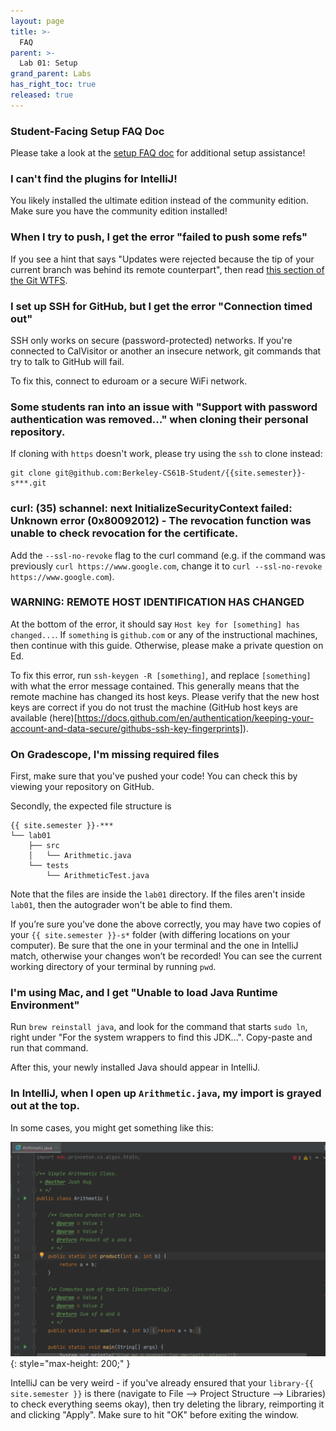 ```yaml
---
layout: page
title: >-
  FAQ
parent: >-
  Lab 01: Setup
grand_parent: Labs
has_right_toc: true
released: true
---
```


### Student-Facing Setup FAQ Doc

Please take a look at the [setup FAQ doc](https://docs.google.com/document/d/1xsSWgYAFNIiJQEFC3gxNpvZf5DhEphDocRiCuyHkoqY/edit?usp=sharing) 
for additional setup assistance!

### I can't find the plugins for IntelliJ!

You likely installed the ultimate edition instead of the community edition. Make sure you have the community edition installed!

### When I try to push, I get the error "failed to push some refs"

If you see a hint that says "Updates were rejected because the tip of your
current branch was behind its remote counterpart", then read
[this section of the Git
WTFS](../../../resources/guides/git/wtfs/#error-failed-to-push-some-refs).

### I set up SSH for GitHub, but I get the error "Connection timed out"

SSH only works on secure (password-protected) networks. If you're connected to
CalVisitor or another an insecure network, git commands that try to talk to
GitHub will fail.

To fix this, connect to eduroam or a secure WiFi network.

### Some students ran into an issue with "Support with password authentication was removed..." when cloning their personal repository. 

If cloning with `https` doesn't work, please try using the `ssh` to clone instead: 

```shell
git clone git@github.com:Berkeley-CS61B-Student/{{site.semester}}-s***.git
```

### curl: (35) schannel: next InitializeSecurityContext failed: Unknown error (0x80092012) - The revocation function was unable to check revocation for the certificate. 

Add the `--ssl-no-revoke` flag to the curl command (e.g. if the command was previously `curl https://www.google.com`, 
change it to `curl --ssl-no-revoke https://www.google.com`).

### WARNING: REMOTE HOST IDENTIFICATION HAS CHANGED
At the bottom of the error, it should say `Host key for [something] has changed...`. If `something` is `github.com` 
or any of the instructional machines, then continue with this guide. Otherwise, please make a private question on Ed.

To fix this error, run `ssh-keygen -R [something]`, and replace `[something]` with what the error message contained. 
This generally means that the remote machine has changed its host keys. Please verify that the new host keys are 
correct if you do not trust the machine (GitHub host keys are available
(here)[https://docs.github.com/en/authentication/keeping-your-account-and-data-secure/githubs-ssh-key-fingerprints]).

### On Gradescope, I'm missing required files

First, make sure that you've pushed your code! You can check this by viewing
your repository on GitHub.

Secondly, the expected file structure is

```text
{{ site.semester }}-***
└── lab01
    ├── src
    │   └── Arithmetic.java
    └── tests
        └── ArithmeticTest.java
```

Note that the files are inside the `lab01` directory. If the files aren't
inside `lab01`, then the autograder won't be able to find them.

If you’re sure you’ve done the above correctly, you may have two copies of your `{{ site.semester }}-s*` 
folder (with differing locations on your computer). Be sure that the one in your terminal 
and the one in IntelliJ match, otherwise your changes won’t be recorded! You can see the 
current working directory of your terminal by running `pwd`.

### I'm using Mac, and I get "Unable to load Java Runtime Environment"

Run `brew reinstall java`, and look for the command that starts `sudo ln`,
right under "For the system wrappers to find this JDK...". Copy-paste and
run that command.

After this, your newly installed Java should appear in IntelliJ.

### In IntelliJ, when I open up `Arithmetic.java`, my import is grayed out at the top. 

In some cases, you might get something like this:

![Library Import Issue](img/import_algs4.png){: style="max-height: 200;" }

IntelliJ can be very weird - if you've already ensured that your `library-{{ site.semester }}` is 
there (navigate to File --> Project Structure --> Libraries) to check everything seems okay),
then try deleting the library, reimporting it and clicking "Apply". Make sure to hit "OK" before 
exiting the window.


